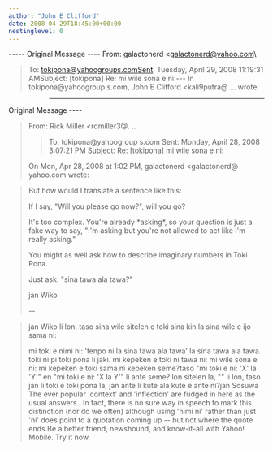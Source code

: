 ```yaml
---
author: "John E Clifford"
date: 2008-04-29T18:45:00+00:00
nestinglevel: 0
---
```

\-----
 Original Message ----
From: galactonerd <[galactonerd@yahoo.com](mailto://galactonerd@yahoo.com)\
>To: [tokipona@yahoogroups.comSent](mailto://tokipona@yahoogroups.comSent): Tuesday, April 29, 2008 11:19:31 AMSubject: \[tokipona\] Re: mi wile sona e ni:---
 In tokipona@yahoogroup s.com, John E Clifford <kali9putra@ ...
> wrote:

>> -----
 Original Message ----

> From: Rick Miller <rdmiller3@. ..
>> To: tokipona@yahoogroup s.com
> Sent: Monday, April 28, 2008 3:07:21 PM
> Subject: Re: \[tokipona\] mi wile sona e ni:
> 
> On Mon, Apr 28, 2008 at 1:02 PM, galactonerd <galactonerd@ yahoo.com
> wrote:

> 
> But how would I translate a sentence like this:
> 
>> 
> If I say, "Will you please go now?", will you go?
> 
> It's too complex. You're already \*asking\*, so your question is just a
> fake way to say, "I'm asking but you're not allowed to act like I'm
> really asking."
> 
> You might as well ask how to describe imaginary numbers in Toki Pona.
> 
> Just ask.
> "sina tawa ala tawa?"
> 
> jan Wiko
> 
> --

>> 
> jan Wiko li lon. taso sina wile sitelen e toki sina kin la sina wile e ijo sama ni:
> 
> mi toki e nimi ni: 'tenpo ni la sina tawa ala tawa' la sina tawa ala tawa. toki ni pi toki pona li jaki.
> mi kepeken e toki ni tawa ni: mi wile sona e ni: mi kepeken e toki sama ni kepeken seme?taso "mi toki e ni: 'X' la 'Y'" en "mi toki e ni: 'X la Y'" li ante seme? lon sitelen la, "" li lon, taso jan li toki e toki pona la, jan ante li kute ala kute e ante ni?jan Sosuwa The ever popular 'context' and 'inflection' are fudged in here as the usual answers.  In fact, there is no sure way in speech to mark this distinction (nor do we often) although using 'nimi ni' rather than just 'ni' does point to a quotation coming up --
 but not where the quote ends.Be a better friend, newshound, and know-it-all with Yahoo! Mobile. Try it now.